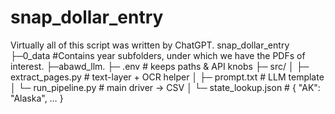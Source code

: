 # snap_dollar_entry
Virtually all of this script was written by ChatGPT.
snap_dollar_entry
├─0_data #Contains year subfolders, under which we have the PDFs of interest.
├─abawd_llm.
    ├─ .env                  # keeps paths & API knobs
    ├─ src/
    │   ├─ extract_pages.py  # text-layer + OCR helper
    │   ├─ prompt.txt        # LLM template
    │   └─ run_pipeline.py   # main driver → CSV
    │   └─ state_lookup.json # { "AK": "Alaska", … }
    